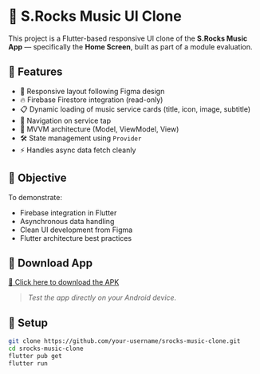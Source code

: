 # 🎵 S.Rocks Music UI Clone

This project is a Flutter-based responsive UI clone of the **S.Rocks Music App** — specifically the **Home Screen**, built as part of a module evaluation.

## 🚀 Features

- 🔄 Responsive layout following Figma design
- 🔥 Firebase Firestore integration (read-only)
- 📋 Dynamic loading of music service cards (title, icon, image, subtitle)
- 🧭 Navigation on service tap
- 🧱 MVVM architecture (Model, ViewModel, View)
- 🛠️ State management using `Provider`
- ⚡ Handles async data fetch cleanly

## 🎯 Objective

To demonstrate:
- Firebase integration in Flutter
- Asynchronous data handling
- Clean UI development from Figma
- Flutter architecture best practices

## 📲 Download App

[🔗 Click here to download the APK]([https://github.com/Deependrakashya/intern_assignment/releases/download/releases/app-release.apk])  
> _Test the app directly on your Android device._

## 🔧 Setup

```bash
git clone https://github.com/your-username/srocks-music-clone.git
cd srocks-music-clone
flutter pub get
flutter run
